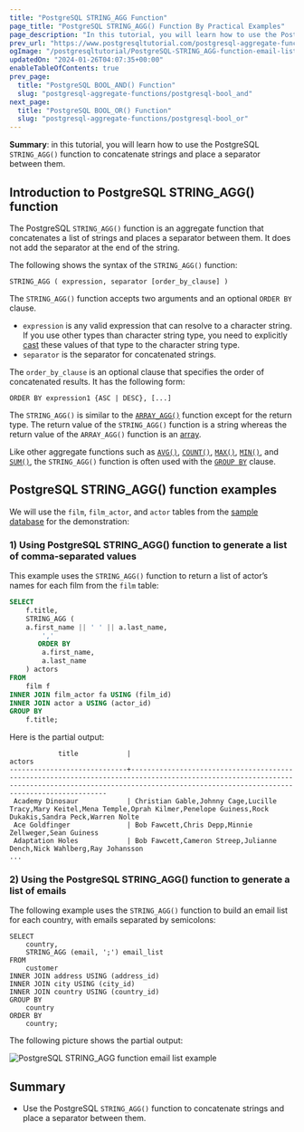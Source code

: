 ```yaml
---
title: "PostgreSQL STRING_AGG Function"
page_title: "PostgreSQL STRING_AGG() Function By Practical Examples"
page_description: "In this tutorial, you will learn how to use the PostgreSQL STRING_AGG() function to concatenate strings and place a separator between them."
prev_url: "https://www.postgresqltutorial.com/postgresql-aggregate-functions/postgresql-string_agg-function/"
ogImage: "/postgresqltutorial/PostgreSQL-STRING_AGG-function-email-list-example.png"
updatedOn: "2024-01-26T04:07:35+00:00"
enableTableOfContents: true
prev_page: 
  title: "PostgreSQL BOOL_AND() Function"
  slug: "postgresql-aggregate-functions/postgresql-bool_and"
next_page: 
  title: "PostgreSQL BOOL_OR() Function"
  slug: "postgresql-aggregate-functions/postgresql-bool_or"
---
```





**Summary**: in this tutorial, you will learn how to use the PostgreSQL `STRING_AGG()` function to concatenate strings and place a separator between them.


## Introduction to PostgreSQL STRING\_AGG() function

The PostgreSQL `STRING_AGG()` function is an aggregate function that concatenates a list of strings and places a separator between them. It does not add the separator at the end of the string.

The following shows the syntax of the `STRING_AGG()` function:


```csssqlsql
STRING_AGG ( expression, separator [order_by_clause] )
```
The `STRING_AGG()` function accepts two arguments and an optional `ORDER BY` clause.

* `expression` is any valid expression that can resolve to a character string. If you use other types than character string type, you need to explicitly [cast](../postgresql-tutorial/postgresql-cast) these values of that type to the character string type.
* `separator` is the separator for concatenated strings.

The `order_by_clause` is an optional clause that specifies the order of concatenated results. It has the following form:


```
ORDER BY expression1 {ASC | DESC}, [...]
```
The `STRING_AGG()` is similar to the [`ARRAY_AGG()`](https://neon.tech/postgresql/postgresql-aggregate-functions/postgresql-array_agg-function/) function except for the return type. The return value of the `STRING_AGG()` function is a string whereas the return value of the `ARRAY_AGG()` function is an [array](../postgresql-tutorial/postgresql-array).

Like other aggregate functions such as [`AVG()`](postgresql-avg-function), [`COUNT()`](postgresql-count-function), [`MAX()`](postgresql-max-function), [`MIN()`](postgresql-min-function), and [`SUM()`](postgresql-sum-function), the `STRING_AGG()` function is often used with the [`GROUP BY`](../postgresql-tutorial/postgresql-group-by) clause.


## PostgreSQL STRING\_AGG() function examples

We will use the `film`, `film_actor`, and `actor` tables from the [sample database](../postgresql-getting-started/postgresql-sample-database) for the demonstration:


### 1\) Using PostgreSQL STRING\_AGG() function to generate a list of comma\-separated values

This example uses the `STRING_AGG()` function to return a list of actor’s names for each film from the `film` table:


```sql
SELECT
    f.title,
    STRING_AGG (
	a.first_name || ' ' || a.last_name,
        ','
       ORDER BY
        a.first_name,
        a.last_name
    ) actors
FROM
    film f
INNER JOIN film_actor fa USING (film_id)
INNER JOIN actor a USING (actor_id)
GROUP BY
    f.title;
```
Here is the partial output:


```
            title            |                                                                                                   actors
-----------------------------+------------------------------------------------------------------------------------------------------------------------------------------------------------------------------------------------------------
 Academy Dinosaur            | Christian Gable,Johnny Cage,Lucille Tracy,Mary Keitel,Mena Temple,Oprah Kilmer,Penelope Guiness,Rock Dukakis,Sandra Peck,Warren Nolte
 Ace Goldfinger              | Bob Fawcett,Chris Depp,Minnie Zellweger,Sean Guiness
 Adaptation Holes            | Bob Fawcett,Cameron Streep,Julianne Dench,Nick Wahlberg,Ray Johansson
...
```

### 2\) Using the PostgreSQL STRING\_AGG() function to generate a list of emails

The following example uses the `STRING_AGG()` function to build an email list for each country, with emails separated by semicolons:


```
SELECT
    country,
    STRING_AGG (email, ';') email_list
FROM
    customer
INNER JOIN address USING (address_id)
INNER JOIN city USING (city_id)
INNER JOIN country USING (country_id)
GROUP BY
    country
ORDER BY
    country;
```
The following picture shows the partial output:

![PostgreSQL STRING_AGG function email list example](/postgresqltutorial/PostgreSQL-STRING_AGG-function-email-list-example.png)
## Summary

* Use the PostgreSQL `STRING_AGG()` function to concatenate strings and place a separator between them.

